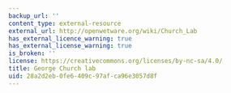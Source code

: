 ```yaml
---
backup_url: ''
content_type: external-resource
external_url: http://openwetware.org/wiki/Church_Lab
has_external_licence_warning: true
has_external_license_warning: true
is_broken: ''
license: https://creativecommons.org/licenses/by-nc-sa/4.0/
title: George Church lab
uid: 28a2d2eb-0fe6-409c-97af-ca96e3057d8f
---
```

